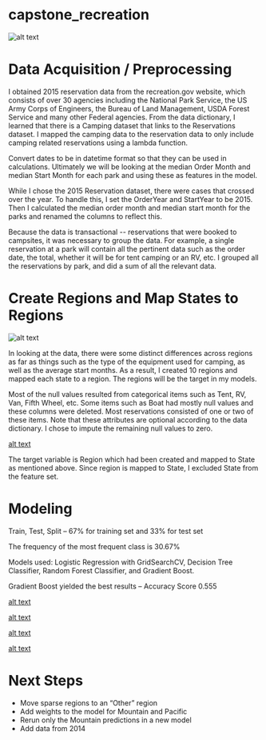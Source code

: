 # capstone_recreation
![alt text](https://raw.github.com/smandel2/capstone_recreation/master/images/tent_in_desert.jpg)

# Data Acquisition / Preprocessing

I obtained 2015 reservation data from the recreation.gov website, which consists of over 30 agencies including the National Park Service, the US Army Corps of Engineers, the Bureau of Land Management, USDA Forest Service and many other Federal agencies. From the data dictionary, I learned that there is a Camping dataset that links to the Reservations dataset. I mapped the camping data to the reservation data to only include camping related reservations using a lambda function.

Convert dates to be in datetime format so that they can be used in calculations. Ultimately we will be looking at the median Order Month and median Start Month for each park and using these as features in the model.

While I chose the 2015 Reservation dataset, there were cases that crossed over the year. To handle this, I set the OrderYear and StartYear to be 2015. Then I calculated the median order month and median start month for the parks and renamed the columns to reflect this.

Because the data is transactional -- reservations that were booked to campsites, it was necessary to group the data. For example, a single reservation at a park will contain all the pertinent data such as the order date, the total, whether it will be for tent camping or an RV, etc. I grouped all the reservations by park, and did a sum of all the relevant data.

# Create Regions and Map States to Regions

![alt text](https://raw.github.com/smandel2/capstone_recreation/master/images/region_map.jpg)

In looking at the data, there were some distinct differences across regions as far as things such as the type of the equipment used for camping, as well as the average start months. As a result, I created 10 regions and mapped each state to a region. The regions will be the target in my models.

Most of the null values resulted from categorical items such as Tent, RV, Van, Fifth Wheel, etc. Some items such as Boat had mostly null values and these columns were deleted. Most reservations consisted of one or two of these items. Note that these attributes are optional according to the data dictionary. I chose to impute the remaining null values to zero.

[alt text](https://raw.github.com/smandel2/capstone_recreation/master/images/maps.jpg)

The target variable is Region which had been created and mapped to State as mentioned above. Since region is mapped to State, I excluded State from the feature set.

# Modeling

Train, Test, Split – 67% for training set  and 33% for test set

The frequency of the most frequent class is 30.67%

Models used: Logistic Regression with GridSearchCV, Decision Tree Classifier, Random Forest Classifier, and Gradient Boost.

Gradient Boost yielded the best results – Accuracy Score 0.555

[alt text](https://raw.github.com/smandel2/capstone_recreation/master/images/feature_imp_gb.jpg)

[alt text](https://raw.github.com/smandel2/capstone_recreation/master/images/confusion_matrix_gb.jpg)

[alt text](https://raw.github.com/smandel2/capstone_recreation/master/images/heat_map_cm.jpg)

[alt text](https://raw.github.com/smandel2/capstone_recreation/master/images/class_rep_gb.jpg)

# Next Steps

* Move sparse regions to an “Other” region
* Add weights to the model for Mountain and Pacific
* Rerun only the Mountain predictions in a new model
* Add data from 2014

